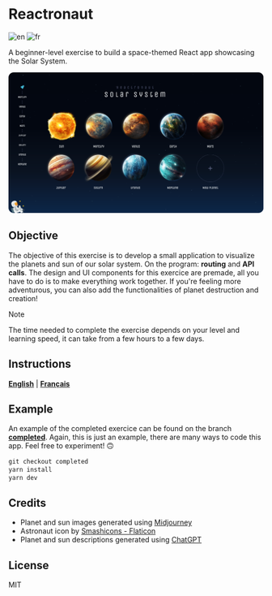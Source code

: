 # Reactronaut
![en](https://img.shields.io/badge/lang-en-blue.svg)
![fr](https://img.shields.io/badge/lang-fr-darkblue.svg)

A beginner-level exercise to build a space-themed React app showcasing the Solar System.

![Screenshot](public/app_screenshot.png?raw=true)

## Objective

The objective of this exercise is to develop a small application to visualize the planets and sun of our solar system. On the program: **routing** and **API calls**. The design and UI components for this exercice are premade, all you have to do is to make everything work together. If you're feeling more adventurous, you can also add the functionalities of planet destruction and creation!

> [!NOTE]
> The time needed to complete the exercise depends on your level and learning speed, it can take from a few hours to a few days.

## Instructions

[**English**](README.en.md)  |  [**Français**](README.fr.md)

## Example

An example of the completed exercice can be found on the branch [**completed**](https://github.com/Arkellys/reactronaut/tree/completed). Again, this is just an example, there are many ways to code this app. Feel free to experiment! 🙃

```shell
git checkout completed
yarn install
yarn dev
```

## Credits

- Planet and sun images generated using [Midjourney](https://www.midjourney.com)
- Astronaut icon by [Smashicons - Flaticon](https://www.flaticon.com/fr/icones-gratuites/astronaute)</a>
- Planet and sun descriptions generated using [ChatGPT](https://chat.openai.com/)

## License

MIT